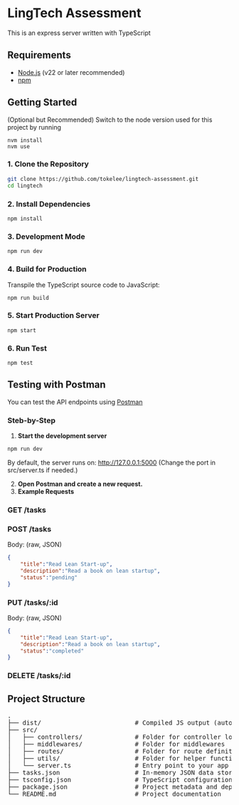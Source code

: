# LingTech Assessment

This is an express server written with TypeScript

## Requirements

- [Node.js](https://nodejs.org/) (v22 or later recommended)
- [npm](https://www.npmjs.com/)

## Getting Started

(Optional but Recommended) Switch to the node version used for this project by running

```
nvm install
nvm use
```

### 1. Clone the Repository

```bash
git clone https://github.com/tokelee/lingtech-assessment.git
cd lingtech
```

### 2. Install Dependencies
```
npm install
```

### 3. Development Mode
```
npm run dev
```

### 4. Build for Production
Transpile the TypeScript source code to JavaScript:
```
npm run build
```

### 5. Start Production Server
```
npm start
```

### 6. Run Test
```
npm test
```

## Testing with Postman
You can test the API endpoints using [Postman](https://www.postman.com/downloads/)

### Steb-by-Step
1. **Start the development server**
```bash
npm run dev
```

By default, the server runs on: http://127.0.0.1:5000
(Change the port in src/server.ts if needed.)

2. **Open Postman and create a new request.**
3. **Example Requests**

### GET /tasks

### POST /tasks
Body: (raw, JSON)
```json
{
    "title":"Read Lean Start-up",
    "description":"Read a book on lean startup",
    "status":"pending"
}
```

### PUT /tasks/:id
Body: (raw, JSON)
```json
{
    "title":"Read Lean Start-up",
    "description":"Read a book on lean startup",
    "status":"completed"
}
```

### DELETE /tasks/:id

## Project Structure
<pre>
.
├── dist/                         # Compiled JS output (auto-generated after build)
├── src/
│   ├── controllers/              # Folder for controller logic
│   ├── middlewares/              # Folder for middlewares
│   ├── routes/                   # Folder for route definitions
│   ├── utils/                    # Folder for helper functions
│   └── server.ts                 # Entry point to your app
├── tasks.json                    # In-memory JSON data store
├── tsconfig.json                 # TypeScript configuration
├── package.json                  # Project metadata and dependencies
└── README.md                     # Project documentation
</pre>